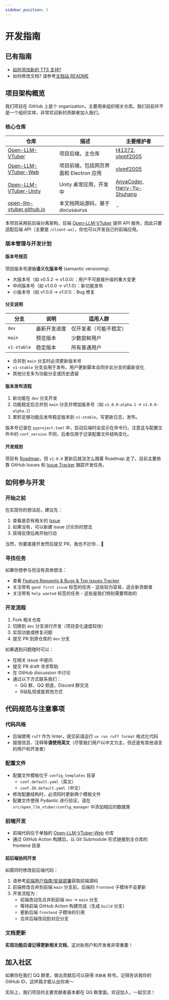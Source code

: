 ```yaml
---
sidebar_position: 3
---
```

# 开发指南

## 已有指南

- [如何添加新的 TTS 支持?](./backend/tts.mdx)
- 如何修改文档? 请参考[文档站 README](https://github.com/Open-LLM-VTuber/open-llm-vtuber.github.io)

## 项目架构概览

我们项目在 GitHub 上是个 organization，主要用来组织相关仓库。我们目前并不是一个组织实体，非常欢迎新的贡献者加入我们。

### 核心仓库

| 仓库 | 描述 | 主要维护者 |
|------|------|------------|
| [Open-LLM-VTuber](https://github.com/Open-LLM-VTuber/Open-LLM-VTuber) | 项目后端，主仓库 | [t41372](https://github.com/t41372), [ylxmf2005](https://github.com/ylxmf2005) |
| [Open-LLM-VTuber-Web](https://github.com/Open-LLM-VTuber/Open-LLM-VTuber-Web) | 项目前端，包括网页界面和 Electron 应用 | [ylxmf2005](https://github.com/ylxmf2005) |
| [Open-LLM-VTuber-Unity](https://github.com/Open-LLM-VTuber/Open-LLM-VTuber-Unity) | Unity 桌宠应用，开发中 | [AnyaCoder](https://github.com/AnyaCoder), [Harry-Yu-Shuhang](https://github.com/Harry-Yu-Shuhang) |
| [open-llm-vtuber.github.io](https://github.com/Open-LLM-VTuber/open-llm-vtuber.github.io) | 本文档网站源码，基于 docusaurus | - |

本项目采用前后端分离架构，后端 [Open-LLM-VTuber](https://github.com/Open-LLM-VTuber/Open-LLM-VTuber) 提供 API 服务，因此只要适配后端 API（主要是 `/client-ws`），你也可以开发自己的前端应用。

### 版本管理与开发计划

#### 版本号规范
项目版本号遵循**语义化版本号** (semantic versioning):
- 大版本号（如 v0.5.2 → v1.0.0）：用户不可直接升级的重大变更
- 中间版本号（如 v1.0.0 → v1.1.0）：新功能发布
- 小版本号（如 v1.0.0 → v1.0.1）：Bug 修复

#### 分支说明
| 分支 | 说明 | 适用人群 |
|------|------|----------|
| `dev` | 最新开发进度 | 仅开发者（可能不稳定） |
| `main` | 预览版本 | 少数尝鲜用户 |
| `v1-stable` | 稳定版本 | 所有普通用户 |

- 合并到 `main` 分支时必须更新版本号
- `v1-stable` 分支会用于发布，用户更新脚本会同步此分支的最新变化
- 其他分支多为功能分支或历史遗留

#### 版本发布流程
1. 新功能在 `dev` 分支开发
2. 功能稳定后合并到 `main` 分支并增加版本号（如 `v1.0.0-alpha.1` → `v1.0.0-alpha.2`）
3. 累积足够功能后发布稳定版本到 `v1-stable`，写更新日志，发布。

版本号记录在 `pyproject.toml` 中，启动后端时会显示在命令行。注意这与配置文件中的 `conf_version` 不同，后者仅用于记录配置文件结构变化。

#### 开发规划
项目有 [Roadmap](https://github.com/orgs/Open-LLM-VTuber/projects/2)，但 `v1.0.0` 更新后就没怎么跟着 Roadmap 走了。目前主要依靠 GitHub Issues 和 [Issue Tracker](https://github.com/Open-LLM-VTuber/Open-LLM-VTuber/issues/127) 跟踪开发任务。

## 如何参与开发

### 开始之前

在实现你的想法前，建议先：

1. 查看是否有相关的 [Issue](https://github.com/Open-LLM-VTuber/Open-LLM-VTuber/issues)
2. 如果没有，可以新建 issue 讨论你的想法
3. 获得反馈后再开始行动

当然，你要直接开发然后提交 PR，我也不拦你... 👀

### 寻找任务

如果你想参与但没有具体想法：

- 查看 [Feature Requests & Bugs & Top issues Tracker](https://github.com/Open-LLM-VTuber/Open-LLM-VTuber/issues/127)
- 关注带有 `good first issue` 标签的任务 - 这些较为容易，适合新贡献者
- 关注带有 `help wanted` 标签的任务 - 这些是我们特别需要帮助的

### 开发流程

1. Fork 相关仓库
2. 切换到 `dev` 分支进行开发（项目变化速度较快）
3. 实现功能或修复问题
4. 提交 PR 到原仓库的 `dev` 分支

如果遇到问题随时可以：
- 在相关 issue 中提问
- 提交 PR draft 寻求帮助
- 在 GitHub discussion 中讨论
- 通过以下方式联系我们：
  - QQ 群，QQ 频道，Discord 群交流
  - B站私信或是其他方式

## 代码规范与注意事项

### 代码风格

- 后端使用 `ruff` 作为 linter，提交前请运行 `uv run ruff format` 格式化代码
- 报错信息、注释等**请使用英文**（尽管我们用户以中文为主，但还是有其他语言的用户和开发者）

### 配置文件

- 配置文件模板位于 `config_templates` 目录
  - `conf.default.yaml`（英文）
  - `conf.ZH.default.yaml`（中文）
- 修改配置结构时，必须同时更新两个模板文件
- 配置文件使用 Pydantic 进行验证，请在 `src/open_llm_vtuber/config_manager` 中添加相应的数据类

### 前端开发

- 前端代码位于单独的 [Open-LLM-VTuber-Web](https://github.com/Open-LLM-VTuber/Open-LLM-VTuber-Web) 仓库
- 通过 GitHub Action 构建后，以 Git Submodule 形式链接到主仓库的 frontend 目录

#### 前后端协同开发
如需同时修改前后端代码：

1. 请参考[前端用户指南/安装部署](/docs/user-guide/frontend/install)获取前端源码
2. 前端修改合并到前端 `main` 分支前，后端的 `frontend` 子模块不会更新
3. 开发流程为：
   - 前端改动先合并到前端 `dev` → `main` 分支
   - 等待前端 GitHub Action 构建完成（生成 `build` 分支）
   - 更新后端 `frontend` 子模块的引用
   - 合并后端改动到对应分支

### 文档更新

**实现功能后请记得更新相关文档**。这对新用户和开发者非常重要！

## 加入社区

如果你在我们 QQ 群里，做出贡献后可以获得 `贡献者` 称号。记得告诉我你的 GitHub ID，这样我才能认出你来～

实际上，我们项目的主要贡献者基本都在 QQ 群里面。欢迎加入，一起交流！
